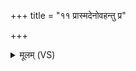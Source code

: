 +++
title = "११ प्रास्मदेनोवहन्तु प्र"

+++
<details><summary>मूलम् (VS)</summary>

प्रास्मदेनो॑वहन्तु॒ प्र दुः॒ष्वप्न्यं॑ वहन्तु ॥
</details>